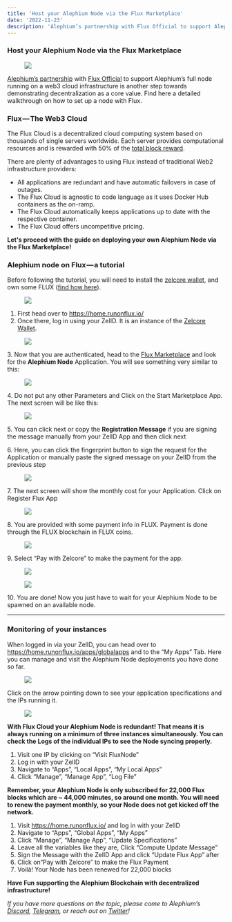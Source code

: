 ```yaml
---
title: 'Host your Alephium Node via the Flux Marketplace'
date: '2022-11-23'
description: 'Alephium’s partnership with Flux Official to support Alephium’s full node running on a web3 cloud infrastructure is another step towards…'
---
```


### Host your Alephium Node via the Flux Marketplace

<figure id="d155" class="graf graf--figure graf-after--h3">
<img src="https://cdn-images-1.medium.com/max/800/0*XhE-QZJ2qYMVy-5m.png" class="graf-image" data-image-id="0*XhE-QZJ2qYMVy-5m.png" data-width="700" data-height="393" data-is-featured="true" />
</figure>

<a href="https://medium.com/@alephium/alephium-continues-its-engagement-for-decentralization-and-partners-with-the-cloud-based-f9c5baebe5b2" class="markup--anchor markup--p-anchor" data-href="https://medium.com/@alephium/alephium-continues-its-engagement-for-decentralization-and-partners-with-the-cloud-based-f9c5baebe5b2" target="_blank">Alephium’s partnership</a> with <a href="https://medium.com/u/1c37e86f5d23" class="markup--user markup--p-user" data-href="https://medium.com/u/1c37e86f5d23" data-anchor-type="2" data-user-id="1c37e86f5d23" data-action-value="1c37e86f5d23" data-action="show-user-card" data-action-type="hover" target="_blank">Flux Official</a> to support Alephium’s full node running on a web3 cloud infrastructure is another step towards demonstrating decentralization as a core value. Find here a detailed walkthrough on how to set up a node with Flux.

### Flux — The Web3 Cloud

The Flux Cloud is a decentralized cloud computing system based on thousands of single servers worldwide. Each server provides computational resources and is rewarded with 50% of the <a href="https://runonflux.io/flux-nodes.html" class="markup--anchor markup--p-anchor" data-href="https://runonflux.io/flux-nodes.html" rel="noopener" target="_blank">total block reward</a>.

There are plenty of advantages to using Flux instead of traditional Web2 infrastructure providers:

- <span id="5bb9">All applications are redundant and have automatic failovers in case of outages.</span>
- <span id="3c3e">The Flux Cloud is agnostic to code language as it uses Docker Hub containers as the on-ramp.</span>
- <span id="d936">The Flux Cloud automatically keeps applications up to date with the respective container.</span>
- <span id="49e6">The Flux Cloud offers uncompetitive pricing.</span>

**Let's proceed with the guide on deploying your own Alephium Node via the Flux Marketplace!**

### Alephium node on Flux — a tutorial

Before following the tutorial, you will need to install the <a href="https://zelcore.io/" class="markup--anchor markup--p-anchor" data-href="https://zelcore.io/" rel="noopener" target="_blank">zelcore wallet</a>, and own some FLUX (<a href="https://runonflux.io/buy-flux.html" class="markup--anchor markup--p-anchor" data-href="https://runonflux.io/buy-flux.html" rel="noopener" target="_blank">find how here</a>).

<figure id="b57d" class="graf graf--figure graf-after--p">
<img src="https://cdn-images-1.medium.com/max/800/0*e3Q9AR2B1-onXd_o.png" class="graf-image" data-image-id="0*e3Q9AR2B1-onXd_o.png" data-width="700" data-height="393" />
</figure>

1.  <span id="c99f">First head over to <a href="https://home.runonflux.io/" class="markup--anchor markup--li-anchor" data-href="https://home.runonflux.io/" rel="noopener ugc nofollow noopener" target="_blank">https://home.runonflux.io/</a></span>
2.  <span id="193d">Once there, log in using your ZelID. It is an instance of the <a href="https://zelcore.io/" class="markup--anchor markup--li-anchor" data-href="https://zelcore.io/" rel="noopener" target="_blank">Zelcore Wallet</a>.</span>

<figure id="9488" class="graf graf--figure graf-after--li">
<img src="https://cdn-images-1.medium.com/max/800/1*jWAQhPO99LAFarn2glMKVA.png" class="graf-image" data-image-id="1*jWAQhPO99LAFarn2glMKVA.png" data-width="1039" data-height="342" />
</figure>

3\. Now that you are authenticated, head to the <a href="https://home.runonflux.io/apps/marketplace" class="markup--anchor markup--p-anchor" data-href="https://home.runonflux.io/apps/marketplace" rel="noopener" target="_blank">Flux Marketplace</a> and look for the **Alephium Node** Application. You will see something very similar to this:

<figure id="ff7f" class="graf graf--figure graf-after--p">
<img src="https://cdn-images-1.medium.com/max/800/1*zLcOk0nw_0pZE5TIddro8Q.png" class="graf-image" data-image-id="1*zLcOk0nw_0pZE5TIddro8Q.png" data-width="1353" data-height="579" />
</figure>

4\. Do not put any other Parameters and Click on the Start Marketplace App. The next screen will be like this:

<figure id="1ab5" class="graf graf--figure graf-after--p">
<img src="https://cdn-images-1.medium.com/max/800/1*qP68ykBksJB6VA4uRa32vQ.png" class="graf-image" data-image-id="1*qP68ykBksJB6VA4uRa32vQ.png" data-width="1056" data-height="386" />
</figure>

5\. You can click next or copy the **Registration Message** if you are signing the message manually from your ZelID App and then click next

6\. Here, you can click the fingerprint button to sign the request for the Application or manually paste the signed message on your ZelID from the previous step

<figure id="b719" class="graf graf--figure graf-after--p">
<img src="https://cdn-images-1.medium.com/max/800/0*Tl2_T_5-KIqqT9Wg.png" class="graf-image" data-image-id="0*Tl2_T_5-KIqqT9Wg.png" data-width="700" data-height="245" />
</figure>

7\. The next screen will show the monthly cost for your Application. Click on Register Flux App

<figure id="b3f2" class="graf graf--figure graf-after--p">
<img src="https://cdn-images-1.medium.com/max/800/1*BeRjGs_gS9z-huwNrCZQ_w.png" class="graf-image" data-image-id="1*BeRjGs_gS9z-huwNrCZQ_w.png" data-width="1071" data-height="386" />
</figure>

8\. You are provided with some payment info in FLUX. Payment is done through the FLUX blockchain in FLUX coins.

<figure id="9dc5" class="graf graf--figure graf-after--p">
<img src="https://cdn-images-1.medium.com/max/800/1*LVGdKWkWswQxl2CeBv9_iQ.png" class="graf-image" data-image-id="1*LVGdKWkWswQxl2CeBv9_iQ.png" data-width="1064" data-height="385" />
</figure>

9\. Select “Pay with Zelcore” to make the payment for the app.

<figure id="67e4" class="graf graf--figure graf-after--p">
<img src="https://cdn-images-1.medium.com/max/800/1*wReyZ406I4T0ITSHau2mnQ.png" class="graf-image" data-image-id="1*wReyZ406I4T0ITSHau2mnQ.png" data-width="991" data-height="240" />
</figure>

<figure id="2db2" class="graf graf--figure graf-after--figure">
<img src="https://cdn-images-1.medium.com/max/800/1*k52OL95gssXfq1qAfbdx6g.png" class="graf-image" data-image-id="1*k52OL95gssXfq1qAfbdx6g.png" data-width="1268" data-height="502" />
</figure>

10\. You are done! Now you just have to wait for your Alephium Node to be spawned on an available node.

---

### Monitoring of your instances

When logged in via your ZelID, you can head over to <a href="https://home.runonflux.io/apps/globalapps" class="markup--anchor markup--p-anchor" data-href="https://home.runonflux.io/apps/globalapps" rel="noopener" target="_blank">https://home.runonflux.io/apps/globalapps</a> and to the “My Apps” Tab. Here you can manage and visit the Alephium Node deployments you have done so far.

<figure id="baa2" class="graf graf--figure graf-after--p">
<img src="https://cdn-images-1.medium.com/max/800/1*W7RdESX6EhJnOCTDFTdJiA.png" class="graf-image" data-image-id="1*W7RdESX6EhJnOCTDFTdJiA.png" data-width="1337" data-height="560" />
</figure>

Click on the arrow pointing down to see your application specifications and the IPs running it.

<figure id="60db" class="graf graf--figure graf-after--p">
<img src="https://cdn-images-1.medium.com/max/800/0*AVODlQ3DraE5n5sL.png" class="graf-image" data-image-id="0*AVODlQ3DraE5n5sL.png" data-width="700" data-height="338" />
</figure>

**With Flux Cloud your Alephium Node is redundant! That means it is always running on a minimum of three instances simultaneously. You can check the Logs of the individual IPs to see the Node syncing properly.**

1.  <span id="4e9e">Visit one IP by clicking on “Visit FluxNode”</span>
2.  <span id="ead3">Log in with your ZelID</span>
3.  <span id="1f24">Navigate to “Apps”, “Local Apps”, “My Local Apps”</span>
4.  <span id="ec27">Click “Manage”, “Manage App”, “Log File”</span>

**Remember, your Alephium Node is only subscribed for 22,000 Flux blocks which are ~ 44,000 minutes, so around one month. You will need to renew the payment monthly, so your Node does not get kicked off the network.**

1.  <span id="e811">Visit <a href="https://home.runonflux.io/" class="markup--anchor markup--li-anchor" data-href="https://home.runonflux.io/" rel="noopener ugc nofollow noopener" target="_blank">https://home.runonflux.io/</a> and log in with your ZelID</span>
2.  <span id="ff99">Navigate to “Apps”, “Global Apps”, “My Apps”</span>
3.  <span id="8982">Click “Manage”, “Manage App”, “Update Specifications”</span>
4.  <span id="79a9">Leave all the variables like they are, Click “Compute Update Message”</span>
5.  <span id="5ddb">Sign the Message with the ZelID App and click “Update Flux App” after</span>
6.  <span id="1605">Click on“Pay with Zelcore” to make the Flux Payment</span>
7.  <span id="38c7">Voilà! Your Node has been renewed for 22,000 blocks</span>

**Have Fun supporting the Alephium Blockchain with decentralized infrastructure!**

_If you have more questions on the topic, please come to Alephium’s_ <a href="https://discord.gg/JErgRBfRSB" class="markup--anchor markup--p-anchor" data-href="https://discord.gg/JErgRBfRSB" rel="noopener ugc nofollow noopener" target="_blank"><em>Discord</em></a>_,_ <a href="https://t.me/alephiumgroup" class="markup--anchor markup--p-anchor" data-href="https://t.me/alephiumgroup" rel="noopener ugc nofollow noopener" target="_blank"><em>Telegram</em></a>_, or reach out on_ <a href="https://twitter.com/alephium" class="markup--anchor markup--p-anchor" data-href="https://twitter.com/alephium" rel="noopener ugc nofollow noopener" target="_blank"><em>Twitter</em></a>_!_

